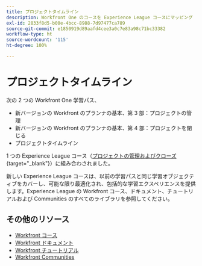 ```yaml
---
title: プロジェクトタイムライン
description: Workfront One のコースを Experience League コースにマッピング
exl-id: 2833f8d5-b00e-4bcc-8988-7d97477ca789
source-git-commit: e1850919d89aafd4cee3a0c7e83a98c71bc33382
workflow-type: ht
source-wordcount: '115'
ht-degree: 100%

---
```


# プロジェクトタイムライン

次の 2 つの Workfront One 学習パス、

* 新バージョンの Workfront のプランナの基本、第 3 部：プロジェクトの管理
* 新バージョンの Workfront のプランナの基本、第 4 部：プロジェクトを閉じる
* プロジェクトタイムライン

1 つの Experience League コース（[プロジェクトの管理およびクローズ](https://experienceleague.adobe.com/?recommended=Workfront-U-1-2022.2.planners){target="_blank"}）に組み合わされました。

新しい Experience League コースは、以前の学習パスと同じ学習オブジェクティブをカバーし、可能な限り最適化され、包括的な学習エクスペリエンスを提供します。Experience League の Workfront コース、ドキュメント、チュートリアルおよび Communities のすべてのライブラリを参照してください。

## その他のリソース

* [Workfront コース](https://experienceleague.adobe.com/?lang=ja&amp;Solution=Workfront#courses)
* [Workfront ドキュメント](https://experienceleague.adobe.com/docs/workfront.html?lang=ja)
* [Workfront チュートリアル](https://experienceleague.adobe.com/docs/workfront-learn/tutorials-workfront/home.html?lang=ja)
* [Workfront Communities](https://experienceleaguecommunities.adobe.com/t5/workfront/ct-p/workfront?profile.language=ja)
